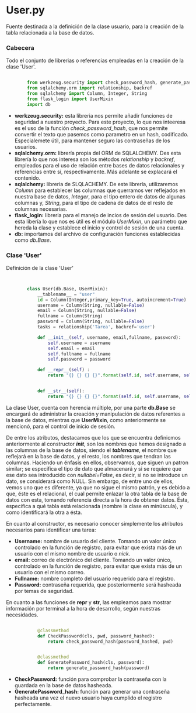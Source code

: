 # User.py

Fuente destinada a la definición de la clase usuario, para la creación de la tabla relacionada a la base de datos.

### Cabecera

Todo el conjunto de librerias o referencias empleadas en la creación de la clase 'User'.

```python

        from werkzeug.security import check_password_hash, generate_password_hash
        from sqlalchemy.orm import relationship, backref
        from sqlalchemy import Column, Integer, String
        from flask_login import UserMixin
        import db    

```
* __werkzeug.security:__ esta libreria nos permite añadir funciones de seguridad a nuestro proyecto. Para este proyecto, lo que nos inteeresa es el uso de la función *check_password_hash*, que nos permite convertir el texto que pasemos como parametro en un hash, codificado. Especialemete útil, para mantener seguro las contraseñas de los usuarios.
* __sqlalchemy.orm:__ librería propia del ORM de SQLALCHEMY. Des esta librería lo que nos interesa son los métodos *relationship* y *backref*, empleados para el uso de relación entre bases de datos relacionales y referencias entre sí, respectivamente. Más adelante se explacará el contenido.
* __sqlalchemy:__ libreria de SLQLACHEMY. De este librería, utilizaremos *Column* para establecer las columnas que querramos ver reflejados en nuestra base de datos, *Integer*, para el tipo entero de datos de algunas columnas y, *String*, para el tipo de cadena de datos de el resto de columnas necesarias.
* __flask_login:__ libreria para el manejo de incios de sesión del usuario. Des esta libería lo que nos es útil es el módulo *UserMixin*, un parámetro que hereda la clase y establece el inicio y control de sesión de una cuenta.
* __db:__ importamos del archivo de configuración funciones establecidas como *db.Base*.

### Clase 'User'

Definición de la clase 'User'
```python


        class User(db.Base, UserMixin):
            __tablename__ = "user"
            id = Column(Integer,primary_key=True, autoincrement=True)
            username = Column(String, nullable=False)
            email = Column(String, nullable=False)
            fullname = Column(String)
            password = Column(String, nullable=False)
            tasks = relationship('Tarea', backref='user')

            def __init__(self, username, email,fullname, password):
                self.username = username
                self.email = email
                self.fullname = fullname
                self.password = password

            def __repr__(self) :
                return "{} {} {} {}".format(self.id, self.username, self.email, self.fullname)


            def __str__(self):
                return "{} {} {} {}".format(self.id, self.username, self.email, self.fullname)

```

La clase User, cuenta con herencia múltiple, por una parte __db.Base__ se encargará de administrar la creación y manipulación de datos referentes a la base de datos, mientras que __UserMixin__, como anteriormente se mencionó, para el control de inicio de sesión.

De entre los atributos, destacamos que los que se encuentra definicmos anteriormente al constructor *__init__*, son los nombres que hemos designado a las columnas de la base de datos, siendo el *__tablename__*, el nombre que reflejará en la base de datos, y el resto, los nombres que tendran las columnas. Haciendo un énfasis en ellos, observamos, que siguen un patron similar; se especifica el tipo de dato que almacenará y si se requiere que ese dato sea introducido con *nullabel=False*, es decir, si no se introduce un dato, se considerará como NULL. Sin embargo, de entre uno de ellos, vemos uno que es diferente, ya que no sigue el mismo patrón, y es debido a que, éste es el relacional, el cual permite enlazar la otra tabla de la base de datos con esta, tomando referencia directa a la hora de obtener datos. Ésta, especifica a qué tabla está relacionada (nombre la clase en minúscula), y como identificará la otra a ésta.

En cuanto al constructor, es necesario conocer simplemente los atributos necesarios para identificar una tarea:
* __Username:__ nombre de usuario del cliente. Tomando un valor único controlado en la función de registro, para evitar que exista más de un usuario con el mismo nombre de usuario o *nick*.
* __email:__ correo de electrónico del cliente. Tomando un valor único, controlado en la función de registro, para evitar que exista más de un usuario con el mismo correo.
* __Fullname:__ nombre completo del usuario requerido para el registro.
* __Password:__ contraseña requerida, que posteriormente será hasheada por temas de seguridad.

En cuanto a las funciones de __repr__ y __str__, las empleamos para mostrar información por terminal a la hora de desarrollo, según nuestras necesidades.

```python

            @classmethod
            def CheckPassword(cls, pwd, password_hashed):
                return check_password_hash(password_hashed, pwd)


            @classmethod
            def GeneratePassword_hash(cls, password):
                return generate_password_hash(password)

```
* __CheckPassword:__ función para comprobar la contraseña con la guardada en la base de datos hasheada.
* __GeneratePassword_hash:__ función para generar una contraseña hasheada una vez el nuevo usuario haya cumplido el registro perfectamente.
